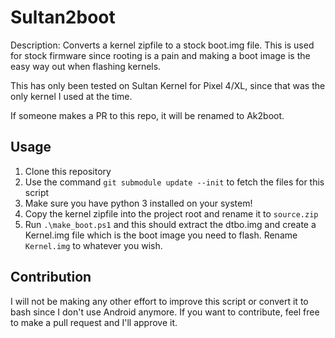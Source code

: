 # Sultan2boot

Description: Converts a kernel zipfile to a stock boot.img file. This is used for stock firmware since rooting is a pain and making a boot image is the easy way out when flashing kernels.

This has only been tested on Sultan Kernel for Pixel 4/XL, since that was the only kernel I used at the time.

If someone makes a PR to this repo, it will be renamed to Ak2boot.

## Usage
1. Clone this repository
2. Use the command `git submodule update --init` to fetch the files for this script
3. Make sure you have python 3 installed on your system!
4. Copy the kernel zipfile into the project root and rename it to `source.zip`
5. Run `.\make_boot.ps1` and this should extract the dtbo.img and create a Kernel.img file which is the boot image you need to flash. Rename `Kernel.img` to whatever you wish.

## Contribution
I will not be making any other effort to improve this script or convert it to bash since I don't use Android anymore. If you want to contribute, feel free to make a pull request and I'll approve it.
